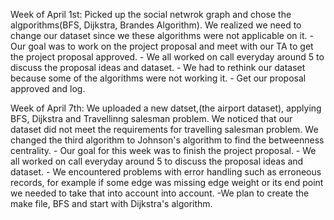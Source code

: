  Week of April 1st: Picked up the social netwrok graph and chose the algporithms(BFS, Dijkstra, Brandes Algorithm). We realized we need to change our dataset since we these algorithms were not applicable on it. 
    - Our goal was to work on the project proposal and meet with our TA to get the project proposal approved. 
    - We all worked on call everyday around 5 to discuss the proposal ideas and dataset.
    - We had to rethink our dataset because some of the algorithms were not working it.
    - Get our proposal approved and log.

Week of April 7th: We uploaded a new datset,(the airport dataset), applying BFS, Dijkstra and Travellinng salesman problem. We noticed that our dataset did not meet the requirements for travelling salesman problem. We changed the third algorithm to Johnson's algorithm to find the betweenness centrality. 
    - Our goal for this week was to finish the project proposal. 
    - We all worked on call everyday around 5 to discuss the proposal ideas and dataset.
    - We encountered problems with error handling such as erroneous records, for example if some edge was missing edge weight or its end point we needed to take that into account into account.
    -We plan to create the make file, BFS and start with Dijkstra's algorithm.


